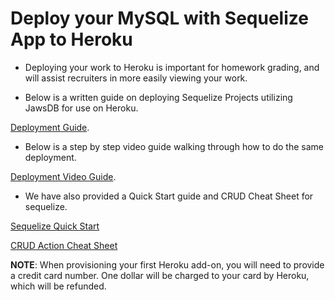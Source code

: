 # Deploy your MySQL with Sequelize App to Heroku

- Deploying your work to Heroku is important for homework grading, and will assist recruiters in more easily viewing your work.

- Below is a written guide on deploying Sequelize Projects utilizing JawsDB for use on Heroku.

[Deployment Guide](./Guides/SequelizeHerokuDeploymentProcess.md).

- Below is a step by step video guide walking through how to do the same deployment.

[Deployment Video Guide](https://youtu.be/btG3SkoNOLU?list=PLOFmg4xbN_TPrB6w4rThsFanVxJI_SfER).

- We have also provided a Quick Start guide and CRUD Cheat Sheet for sequelize.

[Sequelize Quick Start](./Guides/SequelizeQuickStartGuide.pdf)

[CRUD Action Cheat Sheet](./Guides/SequelizeCRUDActionsCheatSheet.pdf)

**NOTE**: When provisioning your first Heroku add-on, you will need to provide a credit card number. One dollar will be charged to your card by Heroku, which will be refunded.
